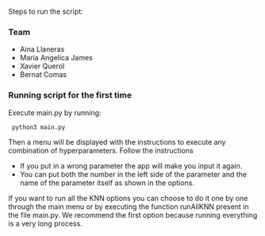 Steps to run the script:

### Team
- Aina Llaneras
- Maria Angelica James
- Xavier Querol 
- Bernat Comas


### Running script for the first time

Execute main.py by running:
```bash
 python3 main.py
 ```

Then a menu will be displayed with the instructions to execute any combination of hyperparameters. Follow the instructions
- If you put in a wrong parameter the app will make you input it again.
- You can put both the number in the left side of the parameter and the name of the parameter itself as shown in the options.

If you want to run all the KNN options you can choose to do it one by one through the main menu or by executing the function runAllKNN present in the file main.py. We recommend the first option because running everything is a very long process.